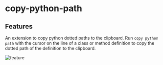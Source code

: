 # copy-python-path

## Features

An extension to copy python dotted paths to the clipboard.
Run `copy python path` with the cursor on the line of a class or method definition to copy the dotted path of the definition to the clipboard.

![feature](images/feature.gif)
